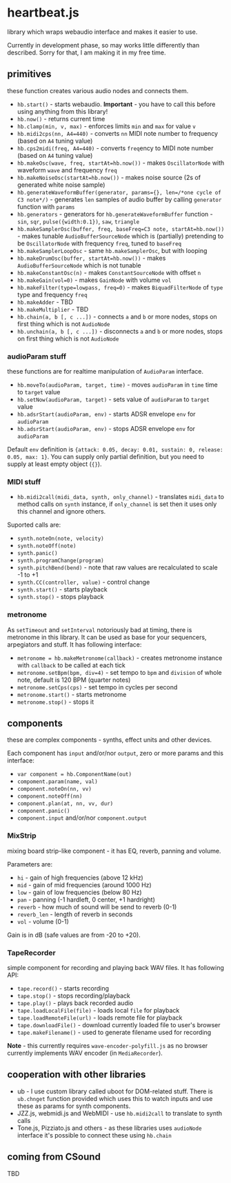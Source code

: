 # heartbeat.js

library which wraps webaudio interface and makes it easier to use.

Currently in development phase, so may works little differently than described. Sorry for that, I am making it in my free time.

## primitives

these function creates various audio nodes and connects them.  

- `hb.start()` - starts webaudio. **Important** - you have to call this before using anything from this library!
- `hb.now()` - returns current time
- `hb.clamp(min, v, max)` - enforces limits `min` and `max` for value `v`
- `hb.midi2cps(nn, A4=440)` - converts `nn` MIDI note number to frequency (based on `A4` tuning value)
- `hb.cps2midi(freq, A4=440)` - converts `freq`ency to MIDI note number (based on `A4` tuning value)
- `hb.makeOsc(wave, freq, startAt=hb.now())` - makes `OscillatorNode` with waveform `wave` and frequency `freq`
- `hb.makeNoiseOsc(startAt=hb.now())` - makes noise source (2s of generated white noise sample)
- `hb.generateWaveformBuffer(generator, params={}, len=/*one cycle of C3 note*/)` - generates `len` samples of audio buffer by calling `generator` function with `params`
- `hb.generators` - generators for `hb.generateWaveformBuffer` function - `sin`, `sqr`, `pulse({width:0.1})`, `saw`, `triangle`
- `hb.makeSamplerOsc(buffer, freq, baseFreq=C3 note, startAt=hb.now())` - makes tunable `AudioBufferSourceNode` which is (partially) pretending to be `OscillatorNode` with frequency `freq`, tuned to `baseFreq` 
- `hb.makeSamplerLoopOsc` - same `hb.makeSamplerOsc`, but with looping
- `hb.makeDrumOsc(buffer, startAt=hb.now())` - makes `AudioBufferSourceNode` which is not tunable
- `hb.makeConstantOsc(n)` - makes `ConstantSourceNode` with offset `n`
- `hb.makeGain(vol=0)` - makes `GainNode` with volume `vol` 
- `hb.makeFilter(type=lowpass, freq=0)` - makes `BiquadFilterNode` of `type` type and frequency `freq`
- `hb.makeAdder` - TBD
- `hb.makeMultiplier` - TBD
- `hb.chain(a, b [, c ...])` - connects `a` and `b` or more nodes, stops on first thing which is not `AudioNode`
- `hb.unchain(a, b [, c ...])` - disconnects `a` and `b` or more nodes, stops on first thing which is not `AudioNode`

### audioParam stuff

these functions are for realtime manipulation of `AudioParam` interface.

- `hb.moveTo(audioParam, target, time)` - moves `audioParam` in `time` time to `target` value
- `hb.setNow(audioParam, target)` - sets value of `audioParam` to `target` value
- `hb.adsrStart(audioParam, env)` - starts ADSR envelope `env` for `audioParam`
- `hb.adsrStart(audioParam, env)` - stops ADSR envelope `env` for `audioParam`

Default `env` definition is `{attack: 0.05, decay: 0.01, sustain: 0, release: 0.05, max: 1}`. You can supply only 
partial definition, but you need to supply at least empty object (`{}`).

### MIDI stuff

- `hb.midi2call(midi_data, synth, only_channel)` - translates `midi_data` to method calls on `synth` instance, if `only_channel` is set then it uses only this channel and ignore others.

Suported calls are:

- `synth.noteOn(note, velocity)`
- `synth.noteOff(note)`
- `synth.panic()`
- `synth.programChange(program)`
- `synth.pitchBend(bend)` - note that raw values are recalculated to scale -1 to +1
- `synth.CC(controller, value)` - control change
- `synth.start()` - starts playback
- `synth.stop()` - stops playback

### metronome

As `setTimeout` and `setInterval` notoriously bad at timing, there is metronome in this library. It can be used as base for your sequencers, arpegiators and stuff. It has following interface:

- `metronome = hb.makeMetronome(callback)` - creates metronome instance with `callback` to be called at each tick
- `metronome.setBpm(bpm, div=4)` - set tempo to `bpm` and `division` of whole note, default is 120 BPM (quarter notes)
- `metronome.setCps(cps)` - set tempo in cycles per second
- `metronome.start()` - starts metronome
- `metronome.stop()` - stops it

## components

these are complex components - synths, effect units and other devices.

Each component has `input` and/or/nor `output`, zero or more params and this interface:

- `var component = hb.ComponentName(out)`
- `compoment.param(name, val)`
- `component.noteOn(nn, vv)`
- `component.noteOff(nn)`
- `component.plan(at, nn, vv, dur)`
- `component.panic()`
- `component.input` and/or/nor `component.output`

### MixStrip

mixing board strip-like component - it has EQ, reverb, panning and volume.

Parameters are:

- `hi` - gain of high frequencies (above 12 kHz)
- `mid` - gain of mid frequencies (around 1000 Hz)
- `low` - gain of low frequencies (below 80 Hz)
- `pan` - panning (-1 hardleft, 0 center, +1 hardright)
- `reverb` - how much of sound will be send to reverb (0-1)
- `reverb_len` - length of reverb in seconds
- `vol` - volume (0-1) 

Gain is in dB (safe values are from -20 to +20). 

### TapeRecorder

simple component for recording and playing back WAV files. It has following API:

- `tape.record()` - starts recording
- `tape.stop()` - stops recording/playback
- `tape.play()` - plays back recorded audio
- `tape.loadLocalFile(file)` - loads local `file` for playback
- `tape.loadRemoteFile(url)` - loads remote file for playback
- `tape.downloadFile()` - download currently loaded file to user's browser
- `tape.makeFilename()` - used to generate filename used for recording

**Note** - this currently requires `wave-encoder-polyfill.js` as no browser currently implements WAV encoder (in `MediaRecorder`).

## cooperation with other libraries

- ub - I use custom library called uboot for DOM-related stuff. There is `ub.chnget` function provided which uses this to watch inputs and use these as params for synth components.
- JZZ.js, webmidi.js and WebMIDI - use `hb.midi2call` to translate to synth calls
- Tone.js, Pizziato.js and others  - as these libraries uses `audioNode` interface it's possible to connect these using `hb.chain`

## coming from CSound

TBD

